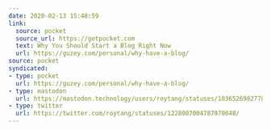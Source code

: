 ```yaml
---
date: 2020-02-13 15:48:59
link:
  source: pocket
  source_url: https://getpocket.com
  text: Why You Should Start a Blog Right Now
  url: https://guzey.com/personal/why-have-a-blog/
source: pocket
syndicated:
- type: pocket
  url: https://guzey.com/personal/why-have-a-blog/
- type: mastodon
  url: https://mastodon.technology/users/roytang/statuses/103652698277873001
- type: twitter
  url: https://twitter.com/roytang/statuses/1228007004787970048/
---
```


